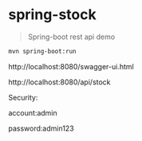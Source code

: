 # spring-stock

> Spring-boot rest api demo

```sh
mvn spring-boot:run
```
http://localhost:8080/swagger-ui.html

http://localhost:8080/api/stock

Security:

  account:admin 
  
  password:admin123

